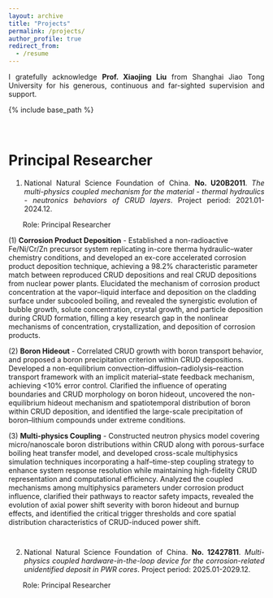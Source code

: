```yaml
---
layout: archive
title: "Projects"
permalink: /projects/
author_profile: true
redirect_from:
  - /resume
---
```


<div style="text-align: justify">

I gratefully acknowledge <strong>Prof. Xiaojing Liu</strong> from Shanghai Jiao Tong University for his generous, continuous and far-sighted supervision and support.

</div>

{% include base_path %}

<div style="height: 1.5em;"></div>

Principal Researcher
===

<ol start="1" style="margin-left: 0.5em; padding-left: 0.0em; text-align: justify;">

1. National Natural Science Foundation of China. <strong>No. U20B2011</strong>. <em>The multi-physics coupled mechanism for the material - thermal hydraulics - neutronics behaviors of CRUD layers</em>. Project period: 2021.01-2024.12.

</ol>
<p style="padding-left: 2em; text-align: justify;">
   Role: Principal Researcher
</p>
<p style="padding-left: 2em; text-align: justify;">
  
(1) <strong>Corrosion Product Deposition</strong> - Established a non-radioactive Fe/Ni/Cr/Zn precursor system replicating in-core therma hydraulic–water chemistry conditions, and developed an ex-core accelerated corrosion product deposition technique, achieving a 98.2% characteristic parameter match between reproduced CRUD depositions and real CRUD depositions from nuclear power plants. Elucidated the mechanism of corrosion product concentration at the vapor–liquid interface and deposition on the cladding surface under subcooled boiling, and revealed the synergistic evolution of bubble growth, solute concentration, crystal growth, and particle deposition during CRUD formation, filling a key research gap in the nonlinear mechanisms of concentration, crystallization, and deposition of corrosion products.

</p>
<p style="padding-left: 2em; text-align: justify;">
  
(2) <strong>Boron Hideout</strong> - Correlated CRUD growth with boron transport behavior, and proposed a boron precipitation criterion within CRUD depositions. Developed a non-equilibrium convection–diffusion–radiolysis–reaction transport framework with an implicit material–state feedback mechanism, achieving <10% error control. Clarified the influence of operating boundaries and CRUD morphology on boron hideout, uncovered the non-equilibrium hideout mechanism and spatiotemporal distribution of boron within CRUD deposition, and identified the large-scale precipitation of boron–lithium compounds under extreme conditions.

</p>
<p style="padding-left: 2em; text-align: justify;">
  
(3) <strong>Multi-physics Coupling</strong> - Constructed neutron physics model covering micro/nanoscale boron distributions within CRUD along with porous-surface boiling heat transfer model, and developed cross-scale multiphysics simulation techniques incorporating a half–time-step coupling strategy to enhance system response resolution while maintaining high-fidelity CRUD representation and computational efficiency. Analyzed the coupled mechanisms among multiphysics parameters under corrosion product influence, clarified their pathways to reactor safety impacts, revealed the evolution of axial power shift severity with boron hideout and burnup effects, and identified the critical trigger thresholds and core spatial distribution characteristics of CRUD-induced power shift.

</p>

<div style="height: 1em;"></div>

<ol start="2" style="margin-left: 0.5em; padding-left: 0.0em; text-align: justify;">
  
2. National Natural Science Foundation of China. <strong>No. 12427811</strong>. <em>Multi-physics coupled hardware-in-the-loop device for the corrosion-related unidentified deposit in PWR cores</em>. Project period: 2025.01-2029.12.

</ol>
<p style="padding-left: 2em; text-align: justify;">
   Role: Principal Researcher
</p>
